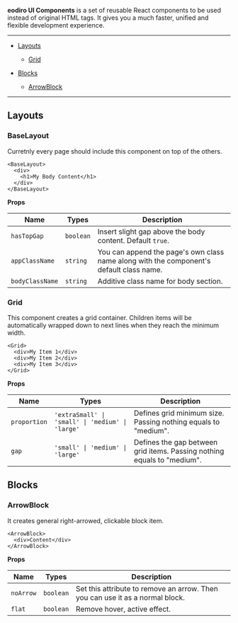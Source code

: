 **eodiro UI Components** is a set of reusable React components to be used instead of original HTML tags. It gives you a much faster, unified and flexible development experience.

---

- [Layouts](#layouts)

  - [Grid](#grid)

- [Blocks](#blocks)
  - [ArrowBlock](#arrowblock)

---

## Layouts

### BaseLayout

Curretnly every page should include this component on top of the others.

```tsx
<BaseLayout>
  <div>
    <h1>My Body Content</h1>
  </div>
</BaseLayout>
```

**Props**

| Name            | Types     | Description                                                                             |
| --------------- | --------- | --------------------------------------------------------------------------------------- |
| `hasTopGap`     | `boolean` | Insert slight gap above the body content. Default `true`.                               |
| `appClassName`  | `string`  | You can append the page's own class name along with the component's default class name. |
| `bodyClassName` | `string`  | Additive class name for body section.                                                   |

### Grid

This component creates a grid container. Children items will be automatically wrapped down to next lines when they reach the minimum width.

```tsx
<Grid>
  <div>My Item 1</div>
  <div>My Item 2</div>
  <div>My Item 3</div>
</Grid>
```

**Props**

| Name         | Types                                            | Description                                                             |
| ------------ | ------------------------------------------------ | ----------------------------------------------------------------------- |
| `proportion` | `'extraSmall' \| 'small' \| 'medium' \| 'large'` | Defines grid minimum size. Passing nothing equals to "medium".          |
| `gap`        | `'small' \| 'medium' \| 'large'`                 | Defines the gap between grid items. Passing nothing equals to "medium". |

## Blocks

### ArrowBlock

It creates general right-arrowed, clickable block item.

```tsx
<ArrowBlock>
  <div>Content</div>
</ArrowBlock>
```

**Props**

| Name      | Types     | Description                                                                   |
| --------- | --------- | ----------------------------------------------------------------------------- |
| `noArrow` | `boolean` | Set this attribute to remove an arrow. Then you can use it as a normal block. |
| `flat`    | `boolean` | Remove hover, active effect.                                                  |
